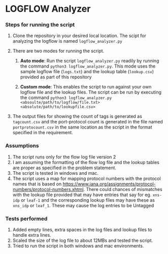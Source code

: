 # LOGFLOW Analyzer

### Steps for running the script

1. Clone the repository in your desired local location. The scipt for analyzing the logflow is named `logflow_analyzer.py`
2. There are two modes for running the script.
    1. **Auto mode**: Run the script `logflow_analyzer.py` readily by running the command
                   `python3 logflow_analyzer.py`. This mode uses the sample logflow file (`logs.txt`) and the lookup table (`lookup.csv`) provided as part of this repository
    
    2. **Custom mode**: This enables the script to run against your own logflow file and the lookup files. The script can be run by executing the command `python3 logflow_analyzer.py <absoulte/path/to/logflow/file.txt> <absolute/path/to/lookupfile.csv>`

3. The output files for showing the count of tags is generated as `tagcount.csv` and the port-protocol count is generated in the file named `portprotocount.csv` in the same location as the script in the format specified in the requirement.

### Assumptions

1. The script runs only for the flow log file version 2
2. I am assuming the formatting of the flow log file and the lookup tables are proper as specified in the problem statement.
3. The script is tested in windows and mac.
4. The script uses a map for mapping protocol numbers with the protocol names that is based on https://www.iana.org/assignments/protocol-numbers/protocol-numbers.xhtml.
There could chances of mismatches with the lookup file provided that may have entries that say for eg. `xns-idp` or `leaf-1` and the corresponding lookup files may have these as `xns_idp` or `leaf_1`. These may cause the log entries to be Untagged

### Tests performed

1. Added empty lines, extra spaces in the log files and lookup files to handle extra lines.
2. Scaled the size of the log file to about 12MBs and tested the script.
3. Tried to run the script in both windows and mac environments.